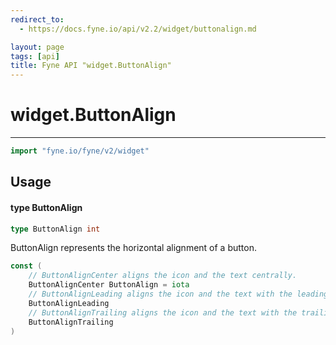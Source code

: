 ```yaml
---
redirect_to:
  - https://docs.fyne.io/api/v2.2/widget/buttonalign.md

layout: page
tags: [api]
title: Fyne API "widget.ButtonAlign"
---
```



# widget.ButtonAlign
---
```go
import "fyne.io/fyne/v2/widget"
```

## Usage

#### type ButtonAlign

```go
type ButtonAlign int
```

ButtonAlign represents the horizontal alignment of a button.

```go
const (
	// ButtonAlignCenter aligns the icon and the text centrally.
	ButtonAlignCenter ButtonAlign = iota
	// ButtonAlignLeading aligns the icon and the text with the leading edge.
	ButtonAlignLeading
	// ButtonAlignTrailing aligns the icon and the text with the trailing edge.
	ButtonAlignTrailing
)
```
